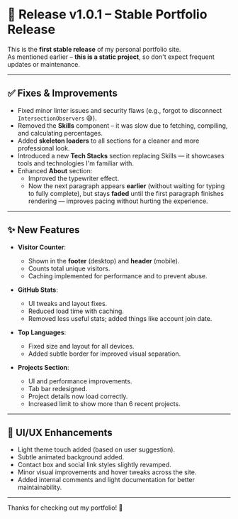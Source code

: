 # 🔖 Release v1.0.1 – Stable Portfolio Release

This is the **first stable release** of my personal portfolio site.  
As mentioned earlier – **this is a static project**, so don't expect frequent updates or maintenance.

---

## ✅ Fixes & Improvements

- Fixed minor linter issues and security flaws (e.g., forgot to disconnect `IntersectionObservers` 😅).
- Removed the **Skills** component – it was slow due to fetching, compiling, and calculating percentages.
- Added **skeleton loaders** to all sections for a cleaner and more professional look.
- Introduced a new **Tech Stacks** section replacing Skills — it showcases tools and technologies I'm familiar with.
- Enhanced **About** section:
  - Improved the typewriter effect.
  - Now the next paragraph appears **earlier** (without waiting for typing to fully complete), but stays **faded** until the first paragraph finishes rendering — improves pacing without hurting the experience.
---

## ✨ New Features

- **Visitor Counter**:
  - Shown in the **footer** (desktop) and **header** (mobile).
  - Counts total unique visitors.
  - Caching implemented for performance and to prevent abuse.

- **GitHub Stats**:
  - UI tweaks and layout fixes.
  - Reduced load time with caching.
  - Removed less useful stats; added things like account join date.

- **Top Languages**:
  - Fixed size and layout for all devices.
  - Added subtle border for improved visual separation.

- **Projects Section**:
  - UI and performance improvements.
  - Tab bar redesigned.
  - Project details now load correctly.
  - Increased limit to show more than 6 recent projects.

---

## 🎨 UI/UX Enhancements

- Light theme touch added (based on user suggestion).
- Subtle animated background added.
- Contact box and social link styles slightly revamped.
- Minor visual improvements and hover tweaks across the site.
- Added internal comments and light documentation for better maintainability.

---

Thanks for checking out my portfolio! 🙂
